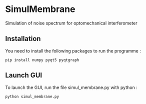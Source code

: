 # SimulMembrane
Simulation of noise spectrum for optomechanical interferometer

## Installation

You need to install the following packages to run the programme :

```
pip install numpy pyqt5 pyqtgraph
```

## Launch GUI

To launch the GUI, run the file simul_membrane.py with python :

```
python simul_membrane.py
```
